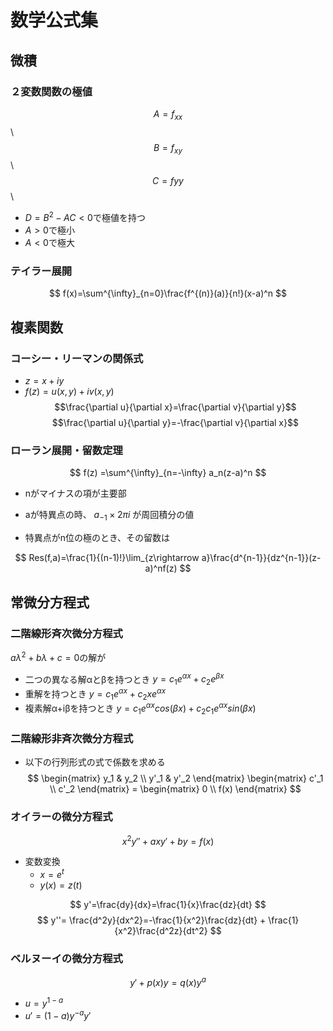 # 数学公式集
## 微積
### ２変数関数の極値

$$A = f_{xx}$$\\ 
$$B = f_{xy}$$\\ 
$$C=f{yy}$$\\

* $D=B^2-AC<0$で極値を持つ
* $A>0$で極小
* $A<0$で極大

### テイラー展開
$$
f(x)=\sum^{\infty}_{n=0}\frac{f^{(n)}(a)}{n!}(x-a)^n
$$
## 複素関数
### コーシー・リーマンの関係式
* $z=x+iy$
* $f(z)=u(x,y)+iv(x,y)$
$$\frac{\partial u}{\partial x}=\frac{\partial v}{\partial y}$$
$$\frac{\partial u}{\partial y}=-\frac{\partial v}{\partial x}$$


### ローラン展開・留数定理
$$ f(z) =\sum^{\infty}_{n=-\infty} a_n(z-a)^n $$


* nがマイナスの項が主要部  
* aが特異点の時、
$a_{-1}\times 2\pi i$
が周回積分の値

* 特異点がn位の極のとき、その留数は


$$
Res(f,a)=\frac{1}{(n-1)!}\lim_{z\rightarrow a}\frac{d^{n-1}}{dz^{n-1}}(z-a)^nf(z)
$$


## 常微分方程式

### 二階線形斉次微分方程式
$aλ^2+bλ+c=0$の解が 
* 二つの異なる解αとβを持つとき
$y = c_1e^{αx}+c_2e^{βx}$
* 重解を持つとき
$y = c_1e^{αx}+c_2xe^{αx}$
* 複素解α+iβを持つとき
$y = c_1e^{αx}cos(βx)+c_2c_1e^{αx}sin(βx)$

### 二階線形非斉次微分方程式
* 以下の行列形式の式で係数を求める
$$ 
\begin{matrix} 
    y_1 & y_2 \\
    y'_1 & y'_2
\end{matrix}
\begin{matrix} 
    c'_1 \\
    c'_2
\end{matrix}
=
\begin{matrix} 
    0 \\
    f(x)
\end{matrix}
$$


### オイラーの微分方程式


$$
x^2y''+axy'+by=f(x)
$$

* 変数変換
  * $x=e^t$ 
  * $y(x)=z(t)$


$$
y'=\frac{dy}{dx}=\frac{1}{x}\frac{dz}{dt}
$$
$$
y''= \frac{d^2y}{dx^2}=-\frac{1}{x^2}\frac{dz}{dt} + \frac{1}{x^2}\frac{d^2z}{dt^2}
$$


### ベルヌーイの微分方程式


$$
y'+p(x)y=q(x)y^a
$$


* $u = y^{1-a}$
* $u'=(1-a)y^{-a}y'$
